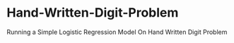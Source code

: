 # Hand-Written-Digit-Problem
Running a Simple Logistic Regression Model On Hand Written Digit Problem
